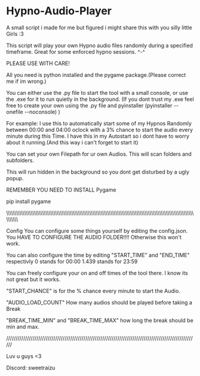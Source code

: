 # Hypno-Audio-Player
A small script i made for me but figured i might share this with you silly little Girls :3

This script will play your own Hypno audio files randomly during a specified timeframe.
Great for some enforced hypno sessions. ^-^

PLEASE USE WITH CARE!

All you need is python installed and the pygame package.(Please correct me if im wrong.)

You can either use the .py file to start the tool with a small console,
or use the .exe for it to run quietly in the background. (If you dont trust my .exe feel free to create your own using the .py file and pyinstaller (pyinstaller --onefile --noconsole) )




For example:
I use this to automatically start some of my Hypnos Randomly between 00:00 and 04:00 oclock with a 3% chance to start the audio every minute during this Time.
I have this in my Autostart so i dont have to worry about it running.(And this way i can't forget to start it)

You can set your own Filepath for ur own Audios. This will scan folders and subfolders.

This will run hidden in the background so you dont get disturbed by a ugly popup.

REMEMBER YOU NEED TO INSTALL Pygame

pip install pygame



\\\\\\\\\\\\\\\\\\\\\\\\\\\\\\\\\\\\\\\\\\\\\\\\\\\\\\\\\\\\\\\\\\\\\\\\\\\\\\\\\\\\\\\\\\\\\\\\\\\\\\\\\\\\\\\\\\\\\\\\\\\\\\\\\\\\\\\\\\\\\\\\\\\\\\\\\\\\\\\\\\\\\\\\\\\\\\\\\\\\\\\\\\\\\\\\\\\\\\\\\\\\\\\\\\\\\\\\\\\\\\\\\\\\\\\\\\\\\\\\\\\\

Config
You can configure some things yourself by editing the config.json.
You HAVE TO CONFIGURE THE AUDIO FOLDER!!!! Otherwise this won't work.

You can also configure the time by editing "START_TIME" and "END_TIME" respectivly
0 stands for 00:00
1.439 stands for 23:59

You can freely configure your on and off times of the tool there.
I know its not great but it works.

"START_CHANCE" is for the % chance every minute to start the Audio.

"AUDIO_LOAD_COUNT" How many audios should be played before taking a Break

"BREAK_TIME_MIN" and "BREAK_TIME_MAX" how long the break should be min and max.

//////////////////////////////////////////////////////////////////////////////////////////////////////

Luv u guys <3

Discord: sweetraizu
